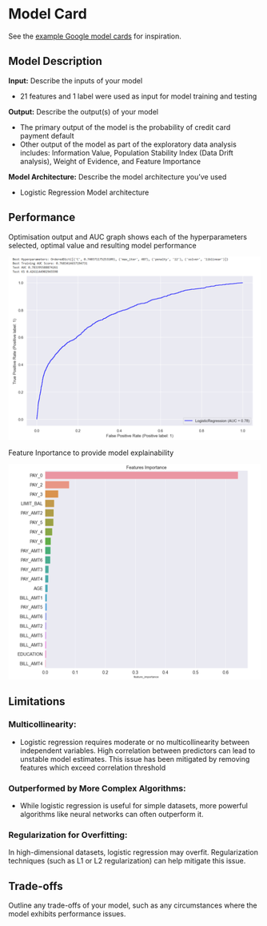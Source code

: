 # Model Card

See the [example Google model cards](https://modelcards.withgoogle.com/model-reports) for inspiration. 

## Model Description

**Input:** Describe the inputs of your model
* 21 features and 1 label were used as input for model training and testing

**Output:** Describe the output(s) of your model
* The primary output of the model is the probability of credit card payment default
* Other output of the model as part of the exploratory data analysis includes: Information Value, Population Stability Index (Data Drift analysis), Weight of Evidence, and Feature Importance

**Model Architecture:** Describe the model architecture you’ve used
* Logistic Regression Model architecture

## Performance

Optimisation output and AUC graph shows each of the hyperparameters selected, optimal value and resulting model performance

![alt_text](https://github.com/makaw888GH/ImperialMLFinalProject/blob/main/PostTuningResults.png?raw=true)

Feature Inportance to provide model explainability

![alt_text](https://github.com/makaw888GH/ImperialMLFinalProject/blob/main/featureImportance.png?raw=true)

## Limitations

### Multicollinearity:
* Logistic regression requires moderate or no multicollinearity between independent variables. High correlation between predictors can lead to unstable model estimates. This issue has been mitigated by removing features which exceed correlation threshold
### Outperformed by More Complex Algorithms:
* While logistic regression is useful for simple datasets, more powerful algorithms like neural networks can often outperform it.
### Regularization for Overfitting:
In high-dimensional datasets, logistic regression may overfit. Regularization techniques (such as L1 or L2 regularization) can help mitigate this issue.

## Trade-offs

Outline any trade-offs of your model, such as any circumstances where the model exhibits performance issues. 
